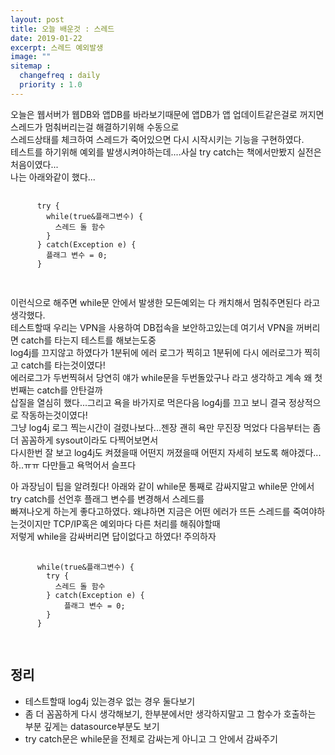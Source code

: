 ```yaml
---
layout: post
title: 오늘 배운것 : 스레드
date: 2019-01-22
excerpt: 스레드 예외발생
image: ""
sitemap :
  changefreq : daily
  priority : 1.0
---
```


<div>
  <p>
    오늘은 웹서버가 웹DB와 앱DB를 바라보기때문에 앱DB가 앱 업데이트같은걸로 꺼지면 스레드가 멈춰버리는걸 해결하기위해 수동으로<br/>
    스레드상태를 체크하여 스레드가 죽어있으면 다시 시작시키는 기능을 구현하였다.<br/>
    테스트를 하기위해 예외를 발생시켜야하는데....사실 try catch는 책에서만봤지 실전은 처음이였다...<br/>
    나는 아래와같이 했다...<br/>
    
  </p>
  <pre>
    <code>
      try {
        while(true&플래그변수) {
          스레드 돌 함수
        }
      } catch(Exception e) {
        플래그 변수 = 0;
      }
    </code>
  </pre>
  <p>
  이런식으로 해주면 while문 안에서 발생한 모든예외는 다 캐치해서 멈춰주면된다 라고 생각했다.<br/>
  테스트할때 우리는 VPN을 사용하여 DB접속을 보안하고있는데 여기서 VPN을 꺼버리면 catch를 타는지 테스트를 해보는도중<br/>
  log4j를 끄지않고 하였다가 1분뒤에 에러 로그가 찍히고 1분뒤에 다시 에러로그가 찍히고 catch를 타는것이였다!<br/>
  에러로그가 두번찍혀서 당연히 얘가 while문을 두번돌았구나 라고 생각하고 계속 왜 첫번째는 catch를 안탄걸까 <br/>
  삽질을 열심히 했다...그리고 욕을 바가지로 먹은다음 log4j를 끄고 보니 결국 정상적으로 작동하는것이였다!<br/>
  그냥 log4j 로그 찍는시간이 걸렸나보다...젠장 괜히 욕만 무진장 먹었다 다음부터는 좀 더 꼼꼼하게 sysout이라도 다찍어보면서<br/>
  다시한번 잘 보고 log4j도 켜졌을때 어떤지 꺼졌을때 어떤지 자세히 보도록 해야겠다...하..ㅠㅠ 다만들고 욕먹어서 슬프다<br/>
  </p>
  <p>
    아 과장님이 팁을 알려줬다! 아래와 같이 while문 통째로 감싸지말고 while문 안에서 try catch를 선언후 플래그 변수를 변경해서 스레드를<br/>
    빠져나오게 하는게 좋다고하였다. 왜냐하면 지금은 어떤 에러가 뜨든 스레드를 죽여야하는것이지만 TCP/IP혹은 예외마다 다른 처리를 해줘야할때<br/>
    저렇게 while을 감싸버리면 답이없다고 하였다! 주의하자
    
  </p>
  <pre>
    <code>
      while(true&플래그변수) {
        try {
          스레드 돌 함수
        } catch(Exception e) {
            플래그 변수 = 0;
        }
      } 
    </code>
  </pre>
  <h2>정리</h2>
    <ul>
      <li>테스트할때 log4j 있는경우 없는 경우 둘다보기</li>
      <li>좀 더 꼼꼼하게 다시 생각해보기, 한부분에서만 생각하지말고 그 함수가 호출하는 부분 깊게는 datasource부분도 보기</li>
      <li>try catch문은 while문을 전체로 감싸는게 아니고 그 안에서 감싸주기</li>
    </ul>
</div>
